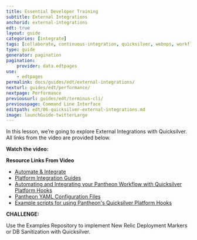 ```yaml
---
title: Essential Developer Training
subtitle: External Integrations
anchorid: external-integrations
edt: true
layout: guide
categories: [integrate]
tags: [collaborate, continuous-integration, quicksilver, webops, workflow]
type: guide
generator: pagination
pagination:
    provider: data.edtpages
use:
    - edtpages
permalink: docs/guides/edt/external-integrations/
nexturl: guides/edt/performance/
nextpage: Performance
previousurl: guides/edt/terminus-cli/
previouspage: Command Line Interface
editpath: edt/06-quicksilver-external-integrations.md
image: launchGuide-twitterLarge
---
```


In this lesson, we’re going to explore External Integrations with Quicksilver.
All links from the video are provided below.

**Watch the video:**

<Youtube src="4BRX12bFO4Q" title="Essential Developer Training - External Integrations" />

**Resource Links From Video**

 - [Automate & Integrate](/automate)
 - [Platform Integration Guides](/guides)
 - [Automating and Integrating your Pantheon Workflow with Quicksilver Platform Hooks](/guides/quicksilver)
 - [Pantheon YAML Configuration Files](/pantheon-yml)
 - [Example scripts for using Pantheon's Quicksilver Platform Hooks](https://github.com/pantheon-systems/quicksilver-examples/)

**CHALLENGE:**

Use the Examples Repository to implement New Relic Deployment Markers or DB Sanitization with Quicksilver.

